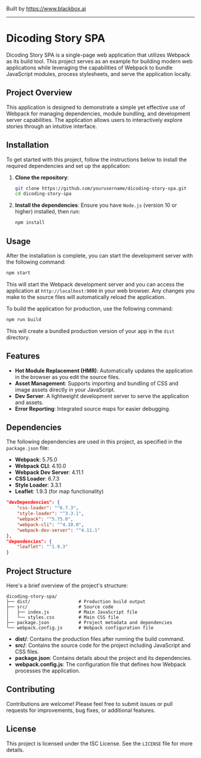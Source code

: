 
Built by https://www.blackbox.ai

---

# Dicoding Story SPA

Dicoding Story SPA is a single-page web application that utilizes Webpack as its build tool. This project serves as an example for building modern web applications while leveraging the capabilities of Webpack to bundle JavaScript modules, process stylesheets, and serve the application locally.

## Project Overview

This application is designed to demonstrate a simple yet effective use of Webpack for managing dependencies, module bundling, and development server capabilities. The application allows users to interactively explore stories through an intuitive interface.

## Installation

To get started with this project, follow the instructions below to install the required dependencies and set up the application:

1. **Clone the repository**:
   ```bash
   git clone https://github.com/yourusername/dicoding-story-spa.git
   cd dicoding-story-spa
   ```

2. **Install the dependencies**:
   Ensure you have `Node.js` (version 10 or higher) installed, then run:
   ```bash
   npm install
   ```

## Usage

After the installation is complete, you can start the development server with the following command:

```bash
npm start
```

This will start the Webpack development server and you can access the application at `http://localhost:9000` in your web browser. Any changes you make to the source files will automatically reload the application.

To build the application for production, use the following command:

```bash
npm run build
```

This will create a bundled production version of your app in the `dist` directory.

## Features

- **Hot Module Replacement (HMR)**: Automatically updates the application in the browser as you edit the source files.
- **Asset Management**: Supports importing and bundling of CSS and image assets directly in your JavaScript.
- **Dev Server**: A lightweight development server to serve the application and assets.
- **Error Reporting**: Integrated source maps for easier debugging.

## Dependencies

The following dependencies are used in this project, as specified in the `package.json` file:

- **Webpack**: 5.75.0
- **Webpack CLI**: 4.10.0
- **Webpack Dev Server**: 4.11.1
- **CSS Loader**: 6.7.3
- **Style Loader**: 3.3.1
- **Leaflet**: 1.9.3 (for map functionality)

```json
"devDependencies": {
    "css-loader": "^6.7.3",
    "style-loader": "^3.3.1",
    "webpack": "^5.75.0",
    "webpack-cli": "^4.10.0",
    "webpack-dev-server": "^4.11.1"
},
"dependencies": {
    "leaflet": "^1.9.3"
}
```

## Project Structure

Here's a brief overview of the project's structure:

```
dicoding-story-spa/
├── dist/                  # Production build output
├── src/                   # Source code
│   ├── index.js           # Main JavaScript file
│   └── styles.css         # Main CSS file
├── package.json           # Project metadata and dependencies
└── webpack.config.js      # Webpack configuration file
```

- **dist/**: Contains the production files after running the build command.
- **src/**: Contains the source code for the project including JavaScript and CSS files.
- **package.json**: Contains details about the project and its dependencies.
- **webpack.config.js**: The configuration file that defines how Webpack processes the application.

## Contributing

Contributions are welcome! Please feel free to submit issues or pull requests for improvements, bug fixes, or additional features.

## License

This project is licensed under the ISC License. See the `LICENSE` file for more details.